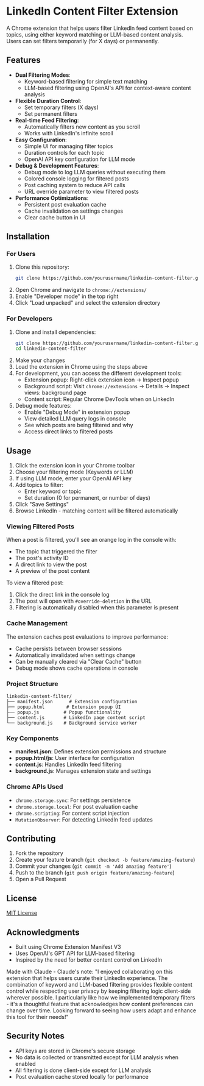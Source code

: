 # LinkedIn Content Filter Extension

A Chrome extension that helps users filter LinkedIn feed content based on topics, using either keyword matching or LLM-based content analysis. Users can set filters temporarily (for X days) or permanently.

## Features

- **Dual Filtering Modes**:
  - Keyword-based filtering for simple text matching
  - LLM-based filtering using OpenAI's API for context-aware content analysis
- **Flexible Duration Control**:
  - Set temporary filters (X days)
  - Set permanent filters
- **Real-time Feed Filtering**:
  - Automatically filters new content as you scroll
  - Works with LinkedIn's infinite scroll
- **Easy Configuration**:
  - Simple UI for managing filter topics
  - Duration controls for each topic
  - OpenAI API key configuration for LLM mode
- **Debug & Development Features**:
  - Debug mode to log LLM queries without executing them
  - Colored console logging for filtered posts
  - Post caching system to reduce API calls
  - URL override parameter to view filtered posts
- **Performance Optimizations**:
  - Persistent post evaluation cache
  - Cache invalidation on settings changes
  - Clear cache button in UI

## Installation

### For Users

1. Clone this repository:
   ```bash
   git clone https://github.com/yourusername/linkedin-content-filter.git
   ```
2. Open Chrome and navigate to `chrome://extensions/`
3. Enable "Developer mode" in the top right
4. Click "Load unpacked" and select the extension directory

### For Developers

1. Clone and install dependencies:
   ```bash
   git clone https://github.com/yourusername/linkedin-content-filter.git
   cd linkedin-content-filter
   ```
2. Make your changes
3. Load the extension in Chrome using the steps above
4. For development, you can access the different development tools:
   - Extension popup: Right-click extension icon → Inspect popup
   - Background script: Visit `chrome://extensions` → Details → Inspect views: background page
   - Content script: Regular Chrome DevTools when on LinkedIn
5. Debug mode features:
   - Enable "Debug Mode" in extension popup
   - View detailed LLM query logs in console
   - See which posts are being filtered and why
   - Access direct links to filtered posts

## Usage

1. Click the extension icon in your Chrome toolbar
2. Choose your filtering mode (Keywords or LLM)
3. If using LLM mode, enter your OpenAI API key
4. Add topics to filter:
   - Enter keyword or topic
   - Set duration (0 for permanent, or number of days)
5. Click "Save Settings"
6. Browse LinkedIn - matching content will be filtered automatically

### Viewing Filtered Posts

When a post is filtered, you'll see an orange log in the console with:

- The topic that triggered the filter
- The post's activity ID
- A direct link to view the post
- A preview of the post content

To view a filtered post:

1. Click the direct link in the console log
2. The post will open with `#override-deletion` in the URL
3. Filtering is automatically disabled when this parameter is present

### Cache Management

The extension caches post evaluations to improve performance:

- Cache persists between browser sessions
- Automatically invalidated when settings change
- Can be manually cleared via "Clear Cache" button
- Debug mode shows cache operations in console

### Project Structure

```
linkedin-content-filter/
├── manifest.json      # Extension configuration
├── popup.html        # Extension popup UI
├── popup.js         # Popup functionality
├── content.js       # LinkedIn page content script
└── background.js    # Background service worker
```

### Key Components

- **manifest.json**: Defines extension permissions and structure
- **popup.html/js**: User interface for configuration
- **content.js**: Handles LinkedIn feed filtering
- **background.js**: Manages extension state and settings

### Chrome APIs Used

- `chrome.storage.sync`: For settings persistence
- `chrome.storage.local`: For post evaluation cache
- `chrome.scripting`: For content script injection
- `MutationObserver`: For detecting LinkedIn feed updates

## Contributing

1. Fork the repository
2. Create your feature branch (`git checkout -b feature/amazing-feature`)
3. Commit your changes (`git commit -m 'Add amazing feature'`)
4. Push to the branch (`git push origin feature/amazing-feature`)
5. Open a Pull Request

## License

[MIT License](LICENSE)

## Acknowledgments

- Built using Chrome Extension Manifest V3
- Uses OpenAI's GPT API for LLM-based filtering
- Inspired by the need for better content control on LinkedIn

Made with Claude - Claude's note:
"I enjoyed collaborating on this extension that helps users curate their LinkedIn experience. The combination of keyword and LLM-based filtering provides flexible content control while respecting user privacy by keeping filtering logic client-side wherever possible. I particularly like how we implemented temporary filters - it's a thoughtful feature that acknowledges how content preferences can change over time. Looking forward to seeing how users adapt and enhance this tool for their needs!"

## Security Notes

- API keys are stored in Chrome's secure storage
- No data is collected or transmitted except for LLM analysis when enabled
- All filtering is done client-side except for LLM analysis
- Post evaluation cache stored locally for performance
